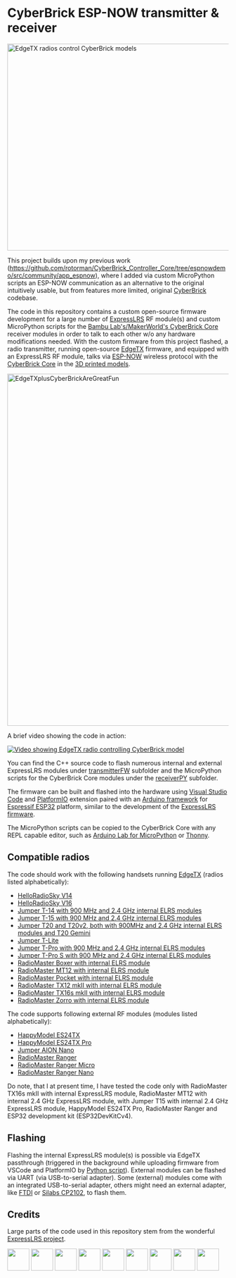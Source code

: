 # CyberBrick ESP-NOW transmitter & receiver

<img width="898" height="470" alt="EdgeTX radios control CyberBrick models" src="https://github.com/user-attachments/assets/a372add2-57e0-49bd-9552-04f00adca2f2" />

This project builds upon my previous work (https://github.com/rotorman/CyberBrick_Controller_Core/tree/espnowdemo/src/community/app_espnow), where I added via custom MicroPython scripts an ESP-NOW communication as an alternative to the original intuitively usable, but from features more limited, original [CyberBrick](https://wiki.bambulab.com/en/makerworld/cyberbrick/intro) codebase.

The code in this repository contains a custom open-source firmware development for a large number of [ExpressLRS](https://github.com/ExpressLRS/ExpressLRS/) RF module(s) and custom MicroPython scripts for the [Bambu Lab's/MakerWorld's CyberBrick Core](https://eu.store.bambulab.com/de/products/multi-function-controller-core-1pcs) receiver modules in order to talk to each other w/o any hardware modifications needed. With the custom firmware from this project flashed, a radio transmitter, running open-source [EdgeTX](https://edgetx.org/) firmware, and equipped with an ExpressLRS RF module, talks via [ESP-NOW](https://www.espressif.com/en/solutions/low-power-solutions/esp-now) wireless protocol with the [CyberBrick Core](https://eu.store.bambulab.com/de/products/multi-function-controller-core-1pcs) in the [3D printed models](https://makerworld.com/de/search/models?keyword=cyberbrick).

<img alt="EdgeTXplusCyberBrickAreGreatFun" src="https://github.com/user-attachments/assets/dae157e8-c7b3-4e4b-a221-7fbd8e9f20e9" width="800px" />

A brief video showing the code in action:

[![Video showing EdgeTX radio controlling CyberBrick model](https://github.com/user-attachments/assets/e9a77cc4-9c01-408b-a0df-a8bd3900f830)](https://www.youtube.com/watch?v=XFTqVabXlMM)

You can find the C++ source code to flash numerous internal and external ExpressLRS modules under [transmitterFW](https://github.com/rotorman/CyberBrick_ESPNOW/tree/main/transmitterFW) subfolder and the MicroPython scripts for the CyberBrick Core modules under the [receiverPY](https://github.com/rotorman/CyberBrick_ESPNOW/tree/main/receiverPY) subfolder.

The firmware can be built and flashed into the hardware using [Visual Studio Code](https://code.visualstudio.com/) and [PlatformIO](https://platformio.org/) extension paired with an [Arduino framework](https://docs.platformio.org/en/latest/frameworks/arduino.html) for [Espressif ESP32](https://docs.platformio.org/en/latest/platforms/espressif32.html#platform-espressif32) platform, similar to the development of the [ExpressLRS firmware](https://www.expresslrs.org/software/toolchain-install/).

The MicroPython scripts can be copied to the CyberBrick Core with any REPL capable editor, such as [Arduino Lab for MicroPython](https://labs.arduino.cc/en/labs/micropython) or [Thonny](https://thonny.org/).

## Compatible radios
The code should work with the following handsets running [EdgeTX](https://edgetx.org/) (radios listed alphabetically):

* [HelloRadioSky V14](https://www.helloradiosky.com/)
* [HelloRadioSky V16](https://www.helloradiosky.com/)
* [Jumper T-14 with 900 MHz and 2.4 GHz internal ELRS modules](https://www.jumper-rc.com/transmitters/t14-3/)
* [Jumper T-15 with 900 MHz and 2.4 GHz internal ELRS modules](https://www.jumper-rc.com/transmitters/t15/)
* [Jumper T20 and T20v2, both with 900MHz and 2.4 GHz internal ELRS modules and T20 Gemini](https://www.jumper-rc.com/transmitters/t20-2/)
* [Jumper T-Lite](https://www.jumper-rc.com/transmitters/t-lite-v2/)
* [Jumper T-Pro with 900 MHz and 2.4 GHz internal ELRS modules](https://www.jumper-rc.com/transmitters/)
* [Jumper T-Pro S with 900 MHz and 2.4 GHz internal ELRS modules](https://www.jumper-rc.com/transmitters/t-pro-s-2/)
* [RadioMaster Boxer with internal ELRS module](https://radiomasterrc.com/products/boxer-radio-controller-m2)
* [RadioMaster MT12 with internal ELRS module](https://radiomasterrc.com/products/mt12-surface-radio-controller)
* [RadioMaster Pocket with internal ELRS module](https://radiomasterrc.com/products/pocket-radio-controller-m2)
* [RadioMaster TX12 mkII with internal ELRS module](https://radiomasterrc.com/products/tx12-mark-ii-radio-controller)
* [RadioMaster TX16s mkII with internal ELRS module](https://radiomasterrc.com/products/tx16s-mark-ii-radio-controller)
* [RadioMaster Zorro with internal ELRS module](https://radiomasterrc.com/products/zorro-radio-controller?variant=46486367371456)

The code supports following external RF modules (modules listed alphabetically):

* [HappyModel ES24TX](https://www.happymodel.cn/index.php/2021/04/12/happymodel-2-4g-expresslrs-elrs-micro-tx-module-es24tx/)
* [HappyModel ES24TX Pro](https://www.happymodel.cn/index.php/2021/11/11/happymodel-es24tx-pro-micro-expresslrs-elrs-tx-module/)
* [Jumper AION Nano](https://www.jumper-rc.com/modules/jumper-2-4g-elrs-tx-module/)
* [RadioMaster Ranger](https://radiomasterrc.com/products/ranger-2-4ghz-elrs-module)
* [RadioMaster Ranger Micro](https://radiomasterrc.com/products/ranger-micro-2-4ghz-elrs-module)
* [RadioMaster Ranger Nano](https://radiomasterrc.com/products/ranger-nano-2-4ghz-elrs-module)

Do note, that I at present time, I have tested the code only with RadioMaster TX16s mkII with internal ExpressLRS module, RadioMaster MT12 with internal 2.4 GHz ExpressLRS module, with Jumper T15 with internal 2.4 GHz ExpressLRS module, HappyModel ES24TX Pro, RadioMaster Ranger and ESP32 development kit (ESP32DevKitCv4).

## Flashing
Flashing the internal ExpressLRS module(s) is possible via EdgeTX passthrough (triggered in the background while uploading firmware from VSCode and PlatformIO by [Python script](https://github.com/rotorman/CyberBrick_ESPNOW/transmitterFW/python/EdgeTXpassthrough.py)). External modules can be flashed via UART (via USB-to-serial adapter). Some (external) modules come with an integrated USB-to-serial adapter, others might need an external adapter, like [FTDI](https://www.sparkfun.com/ftdi-cable-5v-vcc-3-3v-i-o.html) or [Silabs CP2102](https://betafpv.com/collections/expresslrs-series-accessories/products/expresslrs-recovery-dongle), to flash them.

## Credits
Large parts of the code used in this repository stem from the wonderful [ExpressLRS project](https://github.com/ExpressLRS/ExpressLRS/).

<img src="https://www.expresslrs.org/assets/external/raw.githubusercontent.com/ExpressLRS/ExpressLRS-hardware/master/img/hardware.png" height="50px"> <img src="https://i0.wp.com/randomnerdtutorials.com/wp-content/uploads/2020/01/esp-now-logo.png" height="50px"> <img src="https://avatars.githubusercontent.com/u/64278475" height="50px"> <img src="https://blog.bambulab.com/content/images/size/w320/2025/03/Frame-62.png" height="50px"> <img src="https://upload.wikimedia.org/wikipedia/commons/thumb/9/9a/Visual_Studio_Code_1.35_icon.svg/250px-Visual_Studio_Code_1.35_icon.svg.png" height="50px"> <img src="https://upload.wikimedia.org/wikipedia/commons/thumb/c/cd/PlatformIO_logo.svg/500px-PlatformIO_logo.svg.png" height="50px"> <img src="https://upload.wikimedia.org/wikipedia/commons/thumb/8/87/Arduino_Logo.svg/330px-Arduino_Logo.svg.png" height="50px"> <img src="https://raw.githubusercontent.com/EdgeTX/edgetx/refs/heads/main/companion/src/images/icon.png" height="50px"> <img src="https://upload.wikimedia.org/wikipedia/commons/thumb/4/4e/Micropython-logo.svg/500px-Micropython-logo.svg.png" height="50px">
